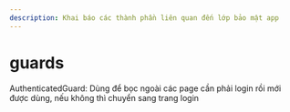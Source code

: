 ```yaml
---
description: Khai báo các thành phần liên quan đến lớp bảo mật app
---
```


# guards

AuthenticatedGuard: Dùng để bọc ngoài các page cần phải login rồi mới được dùng, nếu không thì chuyển sang trang login
